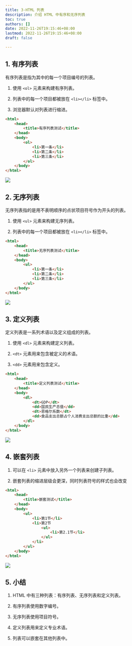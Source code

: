 ```yaml
---
title: 3-HTML 列表
description: 介绍 HTML 中有序和无序列表
toc: true
authors: []
date: 2022-11-26T19:15:46+08:00
lastmod: 2022-11-26T19:15:46+08:00
draft: false

---
```


## 1. 有序列表

有序列表是指为其中的每一个项目编号的列表。

1. 使用 `<ol>` 元素来构建有序列表。

2. 列表中的每一个项目都被放在 `<li></li>` 标签中。

3. 浏览器默认对列表进行缩进。

```html
<html>
    <head>
        <title>有序列表测试</title>
    </head>
    <body>
        <ol>
            <li>第一条</li>
            <li>第二条</li>
            <li>第三条</li>
        </ol>
    </body>
</html>
```

![](https://animg.oss-cn-shanghai.aliyuncs.com/2022/11/26/20221126193219.png)

## 2. 无序列表

无序列表指的是用不表明顺序的点状项目符号作为开头的列表。

1. 使用 `<ul>` 元素来构建无序列表。

2. 列表中的每一个项目都被放在 `<li></li>` 标签中。

```html
<html>
    <head>
        <title>无序列表测试</title>
    </head>
    <body>
        <ul>
            <li>第一条</li>
            <li>第二条</li>
            <li>第三条</li>
        </ul>
    </body>
</html>
```

![](https://animg.oss-cn-shanghai.aliyuncs.com/2022/11/26/20221126193357.png)

## 3. 定义列表

定义列表是一系列术语以及定义组成的列表。

1. 使用 `<dl>` 元素来构建定义列表。

2. `<dt>` 元素用来包含被定义的术语。

3. `<dd>` 元素用来包含定义。

```html
<html>
    <head>
        <title>定义列表测试</title>
    </head>
    <body>
        <dl>
            <dt>GDP</dt>
            <dd>国民生产总值</dd>
            <dt>恩格尔系数</dt>
            <dd>食品支出总额占个人消费支出总额的比重</dd>
        </dl>
    </body>
</html>
```

![](https://animg.oss-cn-shanghai.aliyuncs.com/2022/11/26/20221126215959.png)

## 4. 嵌套列表

1. 可以在 `<li>` 元素中放入另外一个列表来创建子列表。

2. 嵌套列表的缩进层级会更深，同时列表符号的样式也会改变

```html
<html>
    <head>
        <title>嵌套测试</title>
    </head>
    <body>
        <ul>
            <li>第1节</li>
            <li>第2节
                <ul>
                    <li>第2.1节</li>
                </ul>
            </li>
        </ul>
    </body>
</html>
```

![](https://animg.oss-cn-shanghai.aliyuncs.com/2022/11/26/20221126220309.png)

## 5. 小结

1. HTML 中有三种列表：有序列表、无序列表和定义列表。

2. 有序列表使用数字编号。

3. 无序列表使用项目符号。

4. 定义列表用来定义专业术语。

5. 列表可以嵌套在其他列表中。